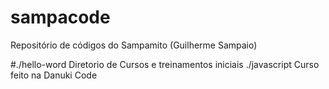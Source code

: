 # sampacode
 Repositório de códigos do Sampamito (Guilherme Sampaio)

#./hello-word 
 Diretorio de Cursos e treinamentos iniciais
 ./javascript
 Curso feito na Danuki Code
 
